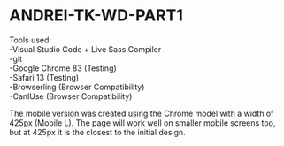 # ANDREI-TK-WD-PART1

Tools used:<br>
-Visual Studio Code + Live Sass Compiler<br>
-git<br>
-Google Chrome 83 (Testing)<br>
-Safari 13 (Testing)<br>
-Browserling (Browser Compatibility)<br>
-CanIUse (Browser Compatibility)<br>

The mobile version was created using the Chrome model with a width of 425px (Mobile L). The page will work well on smaller mobile screens too,
but at 425px it is the closest to the initial design.
